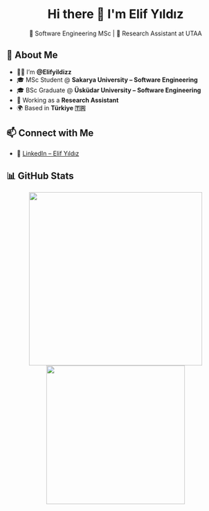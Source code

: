 <h1 align="center">Hi there 👋 I'm Elif Yıldız</h1>
<p align="center">
  🧠 Software Engineering MSc | 🔬 Research Assistant at UTAA
</p>


## 🚀 About Me

- 👩‍💻 I’m **@Elifyildizz**
- 🎓 MSc Student @ **Sakarya University – Software Engineering**
- 🎓 BSc Graduate @ **Üsküdar University – Software Engineering**
- 🧪 Working as a **Research Assistant**
- 🌍 Based in **Türkiye 🇹🇷**


## 📫 Connect with Me

- 💼 [LinkedIn – Elif Yıldız](https://www.linkedin.com/in/elif-yildizz/)


## 📊 GitHub Stats

<p align="center">
  <img src="https://github-readme-stats.vercel.app/api?username=Elifyildizz&show_icons=true&theme=default" width="400"/>
  <img src="https://github-readme-stats.vercel.app/api/top-langs/?username=Elifyildizz&layout=compact&theme=default" width="320"/>
</p>
